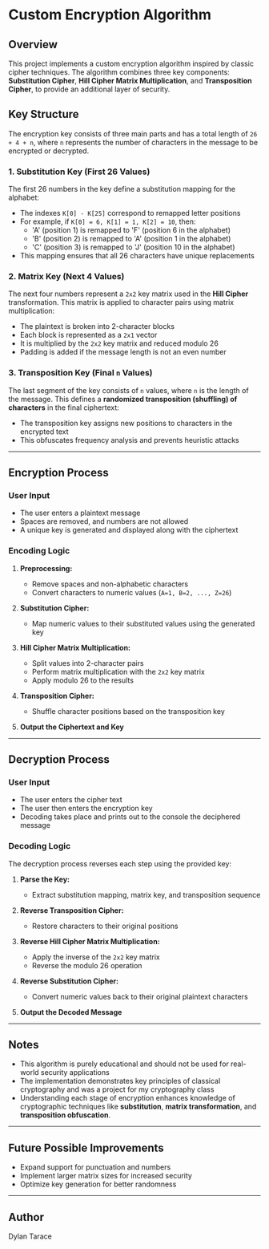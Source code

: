 # Custom Encryption Algorithm

## Overview
This project implements a custom encryption algorithm inspired by classic cipher techniques. The algorithm combines three key components: **Substitution Cipher**, **Hill Cipher Matrix Multiplication**, and **Transposition Cipher**, to provide an additional layer of security.

## Key Structure
The encryption key consists of three main parts and has a total length of `26 + 4 + n`, where `n` represents the number of characters in the message to be encrypted or decrypted.

### 1. Substitution Key (First 26 Values)
The first 26 numbers in the key define a substitution mapping for the alphabet:
- The indexes `K[0] - K[25]` correspond to remapped letter positions
- For example, if `K[0] = 6, K[1] = 1, K[2] = 10`, then:
  - 'A' (position 1) is remapped to 'F' (position 6 in the alphabet)
  - 'B' (position 2) is remapped to 'A' (position 1 in the alphabet)
  - 'C' (position 3) is remapped to 'J' (position 10 in the alphabet)
- This mapping ensures that all 26 characters have unique replacements

### 2. Matrix Key (Next 4 Values)
The next four numbers represent a `2x2` key matrix used in the **Hill Cipher** transformation. This matrix is applied to character pairs using matrix multiplication:
- The plaintext is broken into 2-character blocks
- Each block is represented as a `2x1` vector
- It is multiplied by the `2x2` key matrix and reduced modulo 26
- Padding is added if the message length is not an even number

### 3. Transposition Key (Final `n` Values)
The last segment of the key consists of `n` values, where `n` is the length of the message. This defines a **randomized transposition (shuffling) of characters** in the final ciphertext:
- The transposition key assigns new positions to characters in the encrypted text
- This obfuscates frequency analysis and prevents heuristic attacks

---

## Encryption Process
### **User Input**
- The user enters a plaintext message
- Spaces are removed, and numbers are not allowed
- A unique key is generated and displayed along with the ciphertext

### **Encoding Logic**
1. **Preprocessing:**
   - Remove spaces and non-alphabetic characters
   - Convert characters to numeric values (`A=1, B=2, ..., Z=26`)

2. **Substitution Cipher:**
   - Map numeric values to their substituted values using the generated key

3. **Hill Cipher Matrix Multiplication:**
   - Split values into 2-character pairs
   - Perform matrix multiplication with the `2x2` key matrix
   - Apply modulo 26 to the results

4. **Transposition Cipher:**
   - Shuffle character positions based on the transposition key

5. **Output the Ciphertext and Key**

---

## Decryption Process
### **User Input**
- The user enters the cipher text
- The user then enters the encryption key
- Decoding takes place and prints out to the console the deciphered message

### **Decoding Logic**
The decryption process reverses each step using the provided key:
1. **Parse the Key:**
   - Extract substitution mapping, matrix key, and transposition sequence

2. **Reverse Transposition Cipher:**
   - Restore characters to their original positions

3. **Reverse Hill Cipher Matrix Multiplication:**
   - Apply the inverse of the `2x2` key matrix
   - Reverse the modulo 26 operation

4. **Reverse Substitution Cipher:**
   - Convert numeric values back to their original plaintext characters

5. **Output the Decoded Message**

---

## Notes
- This algorithm is purely educational and should not be used for real-world security applications
- The implementation demonstrates key principles of classical cryptography and was a project for my cryptography class
- Understanding each stage of encryption enhances knowledge of cryptographic techniques like **substitution**, **matrix transformation**, and **transposition obfuscation**.

---

## Future Possible Improvements
- Expand support for punctuation and numbers
- Implement larger matrix sizes for increased security
- Optimize key generation for better randomness

---

## Author
Dylan Tarace

